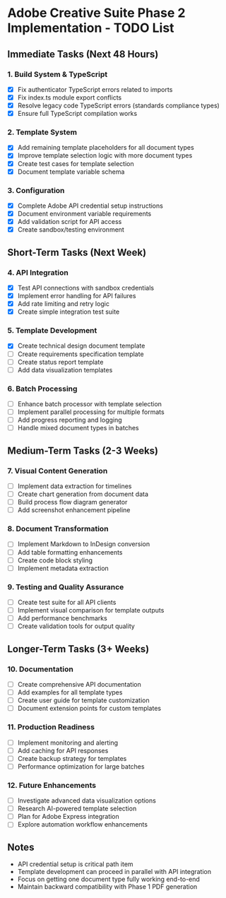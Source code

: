 # Adobe Creative Suite Phase 2 Implementation - TODO List

## Immediate Tasks (Next 48 Hours)

### 1. Build System & TypeScript
- [x] Fix authenticator TypeScript errors related to imports
- [x] Fix index.ts module export conflicts
- [x] Resolve legacy code TypeScript errors (standards compliance types)
- [x] Ensure full TypeScript compilation works

### 2. Template System
- [x] Add remaining template placeholders for all document types
- [x] Improve template selection logic with more document types
- [x] Create test cases for template selection
- [x] Document template variable schema

### 3. Configuration
- [x] Complete Adobe API credential setup instructions
- [x] Document environment variable requirements
- [x] Add validation script for API access
- [x] Create sandbox/testing environment

## Short-Term Tasks (Next Week)

### 4. API Integration
- [x] Test API connections with sandbox credentials
- [x] Implement error handling for API failures
- [x] Add rate limiting and retry logic
- [x] Create simple integration test suite

### 5. Template Development
- [x] Create technical design document template
- [ ] Create requirements specification template
- [ ] Create status report template
- [ ] Add data visualization templates

### 6. Batch Processing
- [ ] Enhance batch processor with template selection
- [ ] Implement parallel processing for multiple formats
- [ ] Add progress reporting and logging
- [ ] Handle mixed document types in batches

## Medium-Term Tasks (2-3 Weeks)

### 7. Visual Content Generation
- [ ] Implement data extraction for timelines
- [ ] Create chart generation from document data
- [ ] Build process flow diagram generator
- [ ] Add screenshot enhancement pipeline

### 8. Document Transformation
- [ ] Implement Markdown to InDesign conversion
- [ ] Add table formatting enhancements
- [ ] Create code block styling
- [ ] Implement metadata extraction

### 9. Testing and Quality Assurance
- [ ] Create test suite for all API clients
- [ ] Implement visual comparison for template outputs
- [ ] Add performance benchmarks
- [ ] Create validation tools for output quality

## Longer-Term Tasks (3+ Weeks)

### 10. Documentation
- [ ] Create comprehensive API documentation
- [ ] Add examples for all template types
- [ ] Create user guide for template customization
- [ ] Document extension points for custom templates

### 11. Production Readiness
- [ ] Implement monitoring and alerting
- [ ] Add caching for API responses
- [ ] Create backup strategy for templates
- [ ] Performance optimization for large batches

### 12. Future Enhancements
- [ ] Investigate advanced data visualization options
- [ ] Research AI-powered template selection
- [ ] Plan for Adobe Express integration
- [ ] Explore automation workflow enhancements

## Notes
- API credential setup is critical path item
- Template development can proceed in parallel with API integration
- Focus on getting one document type fully working end-to-end
- Maintain backward compatibility with Phase 1 PDF generation

